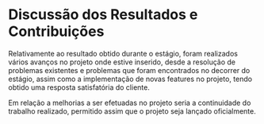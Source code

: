# Discussão dos Resultados e Contribuições

Relativamente ao resultado obtido durante o estágio, foram realizados vários avanços no projeto onde estive inserido, desde a resolução de problemas existentes e problemas que foram encontrados no decorrer do estágio, assim como a implementação de novas features no projeto, tendo obtido uma resposta satisfatória do cliente.&#x20;

Em relação a melhorias a ser efetuadas no projeto seria a continuidade do trabalho realizado, permitido assim que o projeto seja lançado oficialmente.
